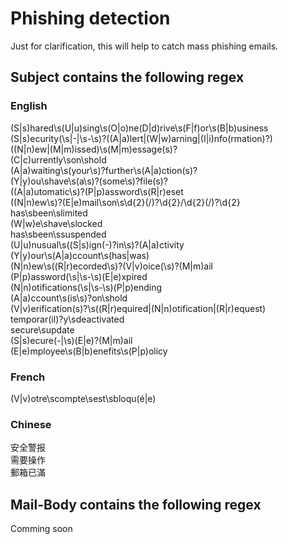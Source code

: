 # Phishing detection

Just for clarification, this will help to catch mass phishing emails.

## Subject contains the following regex

### English
(S|s)hared\s(U|u)sing\s(O|o)ne(D|d)rive\s(F|f)or\s(B|b)usiness  
(S|s)ecurity(\s|-|\s-\s)?((A|a)lert|(W|w)arning|(I|i)nfo(rmation)?)  
((N|n)ew|(M|m)issed)\s(M|m)essage(s)?  
(C|c)urrently\son\shold  
(A|a)waiting\s(your\s)?further\s(A|a)ction(s)?  
(Y|y)ou\shave\s(a\s)?(some\s)?file(s)?  
((A|a)utomatic\s)?(P|p)assword\s(R|r)eset  
((N|n)ew\s)?(E|e)mail\son\s\d{2}(\/)?\d{2}\/\d{2}(\/)?\d{2}  
has\sbeen\slimited  
(W|w)e\shave\slocked  
has\sbeen\ssuspended  
(U|u)nusual\s((S|s)ign(-)?in\s)?(A|a)ctivity  
(Y|y)our\s(A|a)ccount\\s(has|was)  
(N|n)ew\s((R|r)ecorded\s)?(V|v)oice(\s)?(M|m)ail  
(P|p)assword(\s|\s-\s)(E|e)xpired  
(N|n)otifications(\s|\s-\s)(P|p)ending  
(A|a)ccount\s(is\s)?on\shold  
(V|v)erification(s)?\s((R|r)equired|(N|n)otification|(R|r)equest)  
temporar(il)?y\sdeactivated  
secure\supdate  
(S|s)ecure(-|\s)(E|e)?(M|m)ail  
(E|e)mployee\s(B|b)enefits\s(P|p)olicy

### French
(V|v)otre\scompte\sest\sbloqu(é|e)  

### Chinese
安全警报  
需要操作  
郵箱已滿  


## Mail-Body contains the following regex

Comming soon

